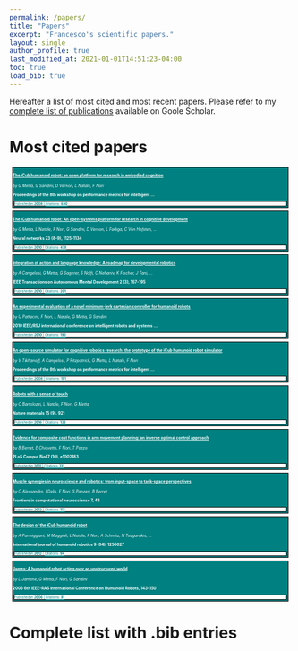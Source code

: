 ```yaml
---
permalink: /papers/
title: "Papers"
excerpt: "Francesco's scientific papers."
layout: single
author_profile: true
last_modified_at: 2021-01-01T14:51:23-04:00
toc: true
load_bib: true
---
```


<style>	
.card {
  font-size: 50%;
  background-color: teal;
  color: white;
  border: 1px solid black;
  margin: 5px;
}
.card a:link{
    color:#FFFFFF;
}
.card a:visited{
    color:#FFFFFF;
}

.card-footer {	
  background-color: white;
  color: teal;
  border: 1px solid black;
  margin: 2px;
}
.card-footer a:link{
    color:teal;
}
.card-footer a:visited{
    color:teal;
}
</style>


Hereafter a list of most cited and most recent papers. Please refer to my [complete list of publications](https://scholar.google.com/citations?user=t3l8q6gAAAAJ&hl) available on Goole Scholar. 

# Most cited papers

<div class="card">
    <div class="card-publication">
        <div class="card-body card-body-left">
            <h4><a href="https://scholar.google.co.uk/citations?user=t3l8q6gAAAAJ&pagesize=10&sortby=citations#d=gs_md_cita-d&u=%2Fcitations%3Fview_op%3Dview_citation%26hl%3Dit%26oe%3DASCII%26user%3Dt3l8q6gAAAAJ%26pagesize%3D10%26citation_for_view%3Dt3l8q6gAAAAJ%3AcFHS6HbyZ2cC">The iCub humanoid robot: an open platform for research in embodied cognition</a></h4>
            <p style="font-style: italic;">by G Metta, G Sandini, D Vernon, L Natale, F Nori</p>
            <p><b>Proceedings of the 8th workshop on performance metrics for intelligent …</b></p>
        </div>
    </div>
    <div class="card-footer">
        <small class="text-muted">Published in <b>2008</b> | 
        <a href="https://scholar.google.co.uk/scholar?oi=bibs&hl=it&oe=ASCII&cites=8934831380734927669">Citations: <b>630</b></a></small>
    </div>
</div>

<div class="card">
    <div class="card-publication">
        <div class="card-body card-body-left">
            <h4><a href="https://scholar.google.co.uk/citations?user=t3l8q6gAAAAJ&pagesize=10&sortby=citations#d=gs_md_cita-d&u=%2Fcitations%3Fview_op%3Dview_citation%26hl%3Dit%26oe%3DASCII%26user%3Dt3l8q6gAAAAJ%26pagesize%3D10%26citation_for_view%3Dt3l8q6gAAAAJ%3AY5dfb0dijaUC">The iCub humanoid robot: An open-systems platform for research in cognitive development</a></h4>
            <p style="font-style: italic;">by G Metta, L Natale, F Nori, G Sandini, D Vernon, L Fadiga, C Von Hofsten, ...</p>
            <p><b>Neural networks 23 (8-9), 1125-1134</b></p>
        </div>
    </div>
    <div class="card-footer">
        <small class="text-muted">Published in <b>2010</b> | 
        <a href="https://scholar.google.co.uk/scholar?oi=bibs&hl=it&oe=ASCII&cites=15495669726245721839">Citations: <b>478</b></a></small>
    </div>
</div>

<div class="card">
    <div class="card-publication">
        <div class="card-body card-body-left">
            <h4><a href="https://scholar.google.co.uk/citations?user=t3l8q6gAAAAJ&pagesize=10&sortby=citations#d=gs_md_cita-d&u=%2Fcitations%3Fview_op%3Dview_citation%26hl%3Dit%26oe%3DASCII%26user%3Dt3l8q6gAAAAJ%26pagesize%3D10%26citation_for_view%3Dt3l8q6gAAAAJ%3AeJXPG6dFmWUC">Integration of action and language knowledge: A roadmap for developmental robotics</a></h4>
            <p style="font-style: italic;">by A Cangelosi, G Metta, G Sagerer, S Nolfi, C Nehaniv, K Fischer, J Tani, ...</p>
            <p><b>IEEE Transactions on Autonomous Mental Development 2 (3), 167-195</b></p>
        </div>
    </div>
    <div class="card-footer">
        <small class="text-muted">Published in <b>2010</b> | 
        <a href="https://scholar.google.co.uk/scholar?oi=bibs&hl=it&oe=ASCII&cites=13792573796911307985">Citations: <b>201</b></a></small>
    </div>
</div>

<div class="card">
    <div class="card-publication">
        <div class="card-body card-body-left">
            <h4><a href="https://scholar.google.co.uk/citations?user=t3l8q6gAAAAJ&pagesize=10&sortby=citations#d=gs_md_cita-d&u=%2Fcitations%3Fview_op%3Dview_citation%26hl%3Dit%26oe%3DASCII%26user%3Dt3l8q6gAAAAJ%26pagesize%3D10%26citation_for_view%3Dt3l8q6gAAAAJ%3APR6Y55bgFSsC">An experimental evaluation of a novel minimum-jerk cartesian controller for humanoid robots</a></h4>
            <p style="font-style: italic;">by U Pattacini, F Nori, L Natale, G Metta, G Sandini</p>
            <p><b>2010 IEEE/RSJ international conference on intelligent robots and systems …</b></p>
        </div>
    </div>
    <div class="card-footer">
        <small class="text-muted">Published in <b>2010</b> | 
        <a href="https://scholar.google.co.uk/scholar?oi=bibs&hl=it&oe=ASCII&cites=16463534162510439517">Citations: <b>193</b></a></small>
    </div>
</div>

<div class="card">
    <div class="card-publication">
        <div class="card-body card-body-left">
            <h4><a href="https://scholar.google.co.uk/citations?user=t3l8q6gAAAAJ&pagesize=10&sortby=citations#d=gs_md_cita-d&u=%2Fcitations%3Fview_op%3Dview_citation%26hl%3Dit%26oe%3DASCII%26user%3Dt3l8q6gAAAAJ%26pagesize%3D10%26citation_for_view%3Dt3l8q6gAAAAJ%3AeflP2zaiRacC">An open-source simulator for cognitive robotics research: the prototype of the iCub humanoid robot simulator</a></h4>
            <p style="font-style: italic;">by V Tikhanoff, A Cangelosi, P Fitzpatrick, G Metta, L Natale, F Nori</p>
            <p><b>Proceedings of the 8th workshop on performance metrics for intelligent …</b></p>
        </div>
    </div>
    <div class="card-footer">
        <small class="text-muted">Published in <b>2008</b> | 
        <a href="https://scholar.google.co.uk/scholar?oi=bibs&hl=it&oe=ASCII&cites=14163440150320465749">Citations: <b>191</b></a></small>
    </div>
</div>

<div class="card">
    <div class="card-publication">
        <div class="card-body card-body-left">
            <h4><a href="https://scholar.google.co.uk/citations?user=t3l8q6gAAAAJ&pagesize=10&sortby=citations#d=gs_md_cita-d&u=%2Fcitations%3Fview_op%3Dview_citation%26hl%3Dit%26oe%3DASCII%26user%3Dt3l8q6gAAAAJ%26pagesize%3D10%26citation_for_view%3Dt3l8q6gAAAAJ%3ACHSYGLWDkRkC">Robots with a sense of touch</a></h4>
            <p style="font-style: italic;">by C Bartolozzi, L Natale, F Nori, G Metta</p>
            <p><b>Nature materials 15 (9), 921</b></p>
        </div>
    </div>
    <div class="card-footer">
        <small class="text-muted">Published in <b>2016</b> | 
        <a href="https://scholar.google.co.uk/scholar?oi=bibs&hl=it&oe=ASCII&cites=9778566210297308990">Citations: <b>133</b></a></small>
    </div>
</div>

<div class="card">
    <div class="card-publication">
        <div class="card-body card-body-left">
            <h4><a href="https://scholar.google.co.uk/citations?user=t3l8q6gAAAAJ&pagesize=10&sortby=citations#d=gs_md_cita-d&u=%2Fcitations%3Fview_op%3Dview_citation%26hl%3Dit%26oe%3DASCII%26user%3Dt3l8q6gAAAAJ%26pagesize%3D10%26citation_for_view%3Dt3l8q6gAAAAJ%3Ar0BpntZqJG4C">Evidence for composite cost functions in arm movement planning: an inverse optimal control approach</a></h4>
            <p style="font-style: italic;">by B Berret, E Chiovetto, F Nori, T Pozzo</p>
            <p><b>PLoS Comput Biol 7 (10), e1002183</b></p>
        </div>
    </div>
    <div class="card-footer">
        <small class="text-muted">Published in <b>2011</b> | 
        <a href="https://scholar.google.co.uk/scholar?oi=bibs&hl=it&oe=ASCII&cites=5160278785351058893">Citations: <b>131</b></a></small>
    </div>
</div>

<div class="card">
    <div class="card-publication">
        <div class="card-body card-body-left">
            <h4><a href="https://scholar.google.co.uk/citations?user=t3l8q6gAAAAJ&pagesize=10&sortby=citations#d=gs_md_cita-d&u=%2Fcitations%3Fview_op%3Dview_citation%26hl%3Dit%26oe%3DASCII%26user%3Dt3l8q6gAAAAJ%26pagesize%3D10%26citation_for_view%3Dt3l8q6gAAAAJ%3ASdhP9T11ey4C">Muscle synergies in neuroscience and robotics: from input-space to task-space perspectives</a></h4>
            <p style="font-style: italic;">by C Alessandro, I Delis, F Nori, S Panzeri, B Berret</p>
            <p><b>Frontiers in computational neuroscience 7, 43</b></p>
        </div>
    </div>
    <div class="card-footer">
        <small class="text-muted">Published in <b>2013</b> | 
        <a href="https://scholar.google.co.uk/scholar?oi=bibs&hl=it&oe=ASCII&cites=15690597534001141280">Citations: <b>117</b></a></small>
    </div>
</div>

<div class="card">
    <div class="card-publication">
        <div class="card-body card-body-left">
            <h4><a href="https://scholar.google.co.uk/citations?user=t3l8q6gAAAAJ&pagesize=10&sortby=citations#d=gs_md_cita-d&u=%2Fcitations%3Fview_op%3Dview_citation%26hl%3Dit%26oe%3DASCII%26user%3Dt3l8q6gAAAAJ%26pagesize%3D10%26citation_for_view%3Dt3l8q6gAAAAJ%3A-f6ydRqryjwC">The design of the iCub humanoid robot</a></h4>
            <p style="font-style: italic;">by A Parmiggiani, M Maggiali, L Natale, F Nori, A Schmitz, N Tsagarakis, ...</p>
            <p><b>International journal of humanoid robotics 9 (04), 1250027</b></p>
        </div>
    </div>
    <div class="card-footer">
        <small class="text-muted">Published in <b>2012</b> | 
        <a href="https://scholar.google.co.uk/scholar?oi=bibs&hl=it&oe=ASCII&cites=4480601651783451512">Citations: <b>94</b></a></small>
    </div>
</div>

<div class="card">
    <div class="card-publication">
        <div class="card-body card-body-left">
            <h4><a href="https://scholar.google.co.uk/citations?user=t3l8q6gAAAAJ&pagesize=10&sortby=citations#d=gs_md_cita-d&u=%2Fcitations%3Fview_op%3Dview_citation%26hl%3Dit%26oe%3DASCII%26user%3Dt3l8q6gAAAAJ%26pagesize%3D10%26citation_for_view%3Dt3l8q6gAAAAJ%3ApqnbT2bcN3wC">James: A humanoid robot acting over an unstructured world</a></h4>
            <p style="font-style: italic;">by L Jamone, G Metta, F Nori, G Sandini</p>
            <p><b>2006 6th IEEE-RAS International Conference on Humanoid Robots, 143-150</b></p>
        </div>
    </div>
    <div class="card-footer">
        <small class="text-muted">Published in <b>2006</b> | 
        <a href="https://scholar.google.co.uk/scholar?oi=bibs&hl=it&oe=ASCII&cites=7671359052840791460">Citations: <b>81</b></a></small>
    </div>
</div>

# Complete list with .bib entries


